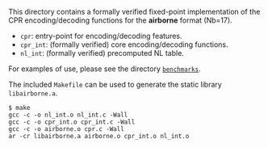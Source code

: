 This directory contains a formally verified fixed-point implementation of the CPR encoding/decoding functions for the **airborne** format (Nb=17).

* `cpr`: entry-point for encoding/decoding features.
* `cpr_int`: (formally verified) core encoding/decoding functions.
* `nl_int`: (formally verified) precomputed NL table.

For examples of use, please see the directory [`benchmarks`](benchmarks).

The included `Makefile` can be used to generate the static library `libairborne.a`.

```shell
$ make
gcc -c -o nl_int.o nl_int.c -Wall
gcc -c -o cpr_int.o cpr_int.c -Wall
gcc -c -o airborne.o cpr.c -Wall
ar -cr libairborne.a airborne.o cpr_int.o nl_int.o
```
